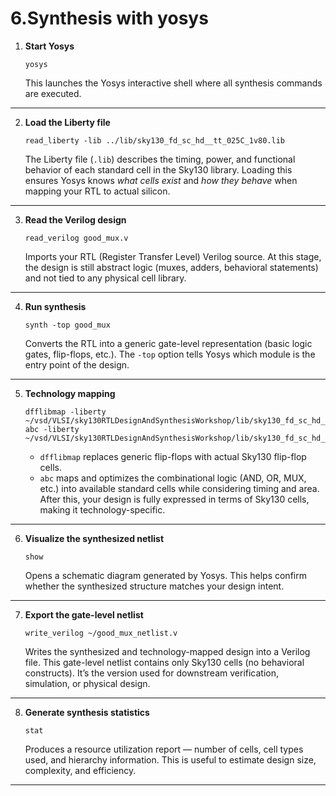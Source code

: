 # 6.Synthesis with yosys

1. **Start Yosys**

   ```
   yosys
   ```

   This launches the Yosys interactive shell where all synthesis commands are executed.

---

2. **Load the Liberty file**

   ```
   read_liberty -lib ../lib/sky130_fd_sc_hd__tt_025C_1v80.lib
   ```

   The Liberty file (`.lib`) describes the timing, power, and functional behavior of each standard cell in the Sky130 library.
   Loading this ensures Yosys knows *what cells exist* and *how they behave* when mapping your RTL to actual silicon.

---

3. **Read the Verilog design**

   ```
   read_verilog good_mux.v
   ```

   Imports your RTL (Register Transfer Level) Verilog source. At this stage, the design is still abstract logic (muxes, adders, behavioral statements) and not tied to any physical cell library.

---

4. **Run synthesis**

   ```
   synth -top good_mux
   ```

   Converts the RTL into a generic gate-level representation (basic logic gates, flip-flops, etc.).
   The `-top` option tells Yosys which module is the entry point of the design.

---

5. **Technology mapping**

   ```
   dfflibmap -liberty ~/vsd/VLSI/sky130RTLDesignAndSynthesisWorkshop/lib/sky130_fd_sc_hd__tt_025C_1v80.lib
   abc -liberty   ~/vsd/VLSI/sky130RTLDesignAndSynthesisWorkshop/lib/sky130_fd_sc_hd__tt_025C_1v80.lib
   ```

   * `dfflibmap` replaces generic flip-flops with actual Sky130 flip-flop cells.
   * `abc` maps and optimizes the combinational logic (AND, OR, MUX, etc.) into available standard cells while considering timing and area.
     After this, your design is fully expressed in terms of Sky130 cells, making it technology-specific.

---

6. **Visualize the synthesized netlist**

   ```
   show
   ```

   Opens a schematic diagram generated by Yosys. This helps confirm whether the synthesized structure matches your design intent.

---

7. **Export the gate-level netlist**

   ```
   write_verilog ~/good_mux_netlist.v
   ```

   Writes the synthesized and technology-mapped design into a Verilog file. This gate-level netlist contains only Sky130 cells (no behavioral constructs). It’s the version used for downstream verification, simulation, or physical design.

---

8. **Generate synthesis statistics**

   ```
   stat
   ```

   Produces a resource utilization report — number of cells, cell types used, and hierarchy information. This is useful to estimate design size, complexity, and efficiency.

---

 


